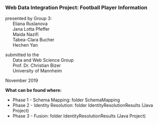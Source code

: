 ###  Web Data Integration Project: Football Player Information

presented by Group 3:  
&nbsp;&nbsp;&nbsp;&nbsp;&nbsp;&nbsp;Eliana Ruslanova   
&nbsp;&nbsp;&nbsp;&nbsp;&nbsp;&nbsp;Jana Lotta Pfeffer   
&nbsp;&nbsp;&nbsp;&nbsp;&nbsp;&nbsp;Maida Nazifi    
&nbsp;&nbsp;&nbsp;&nbsp;&nbsp;&nbsp;Tabea-Clara Bucher     
&nbsp;&nbsp;&nbsp;&nbsp;&nbsp;&nbsp;Hechen Yan     

submitted to the     
&nbsp;&nbsp;&nbsp;&nbsp;&nbsp;&nbsp;Data and Web Science Group      
&nbsp;&nbsp;&nbsp;&nbsp;&nbsp;&nbsp;Prof. Dr. Christian Bizer      
&nbsp;&nbsp;&nbsp;&nbsp;&nbsp;&nbsp;University of Mannheim     
             
November 2019       

<b>What can be found where:</b>  
- Phase 1 - Schema Mapping: folder SchemaMapping
- Phase 2 - Identity Resolution: folder IdentityResolutionResults (Java Project)
- Phase 3 - Fusion: folder IdentityResolutionResults (Java Project)
   
